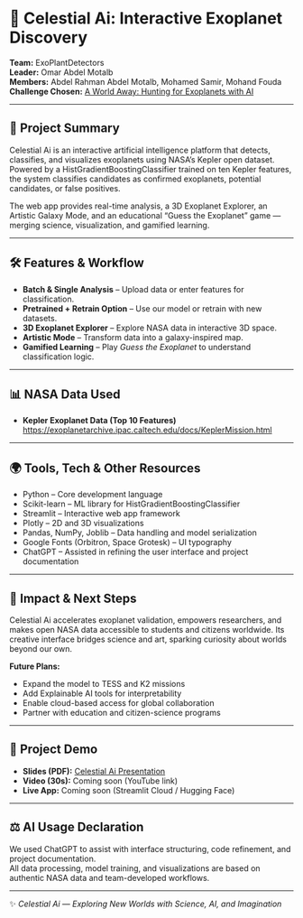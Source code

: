 # 🌌 Celestial Ai: Interactive Exoplanet Discovery

**Team:** ExoPlantDetectors  
**Leader:** Omar Abdel Motalb  
**Members:** Abdel Rahman Abdel Motalb, Mohamed Samir, Mohand Fouda  
**Challenge Chosen:** [A World Away: Hunting for Exoplanets with AI](https://www.spaceappschallenge.org/2025/challenges/a-world-away-hunting-for-exoplanets-with-ai/)

---

## 🚀 Project Summary
Celestial Ai is an interactive artificial intelligence platform that detects, classifies, and visualizes exoplanets using NASA’s Kepler open dataset.  
Powered by a HistGradientBoostingClassifier trained on ten Kepler features, the system classifies candidates as confirmed exoplanets, potential candidates, or false positives.  

The web app provides real-time analysis, a 3D Exoplanet Explorer, an Artistic Galaxy Mode, and an educational “Guess the Exoplanet” game — merging science, visualization, and gamified learning.  

---

## 🛠 Features & Workflow
- **Batch & Single Analysis** – Upload data or enter features for classification.  
- **Pretrained + Retrain Option** – Use our model or retrain with new datasets.  
- **3D Exoplanet Explorer** – Explore NASA data in interactive 3D space.  
- **Artistic Mode** – Transform data into a galaxy-inspired map.  
- **Gamified Learning** – Play *Guess the Exoplanet* to understand classification logic.  

---

## 📊 NASA Data Used
- **Kepler Exoplanet Data (Top 10 Features)**  
  https://exoplanetarchive.ipac.caltech.edu/docs/KeplerMission.html  

---

## 🌍 Tools, Tech & Other Resources
- Python – Core development language  
- Scikit-learn – ML library for HistGradientBoostingClassifier  
- Streamlit – Interactive web app framework  
- Plotly – 2D and 3D visualizations  
- Pandas, NumPy, Joblib – Data handling and model serialization  
- Google Fonts (Orbitron, Space Grotesk) – UI typography  
- ChatGPT – Assisted in refining the user interface and project documentation  

---

## 🎯 Impact & Next Steps
Celestial Ai accelerates exoplanet validation, empowers researchers, and makes open NASA data accessible to students and citizens worldwide. Its creative interface bridges science and art, sparking curiosity about worlds beyond our own.  

**Future Plans:**  
- Expand the model to TESS and K2 missions  
- Add Explainable AI tools for interpretability  
- Enable cloud-based access for global collaboration  
- Partner with education and citizen-science programs  

---

## 📑 Project Demo
- **Slides (PDF):** [Celestial Ai Presentation](docs/Celestial_Ai_Presentation.pdf)  
- **Video (30s):** Coming soon (YouTube link)  
- **Live App:** Coming soon (Streamlit Cloud / Hugging Face)  

---

## ⚖️ AI Usage Declaration
We used ChatGPT to assist with interface structuring, code refinement, and project documentation.  
All data processing, model training, and visualizations are based on authentic NASA data and team-developed workflows.  

---

✨ *Celestial Ai — Exploring New Worlds with Science, AI, and Imagination*
